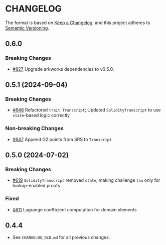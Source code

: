 # CHANGELOG

The format is based on [Keep a Changelog](https://keepachangelog.com/en/1.0.0/),
and this project adheres to [Semantic Versioning](https://semver.org/spec/v2.0.0.html).

## 0.6.0

### Breaking Changes

- [#827](https://github.com/EspressoSystems/jellyfish/pull/827) Upgrade arkworks dependencies to v0.5.0.

## 0.5.1 (2024-09-04)

### Breaking Changes

- [#648](https://github.com/EspressoSystems/jellyfish/pull/648) Refactored `trait Transcript`; Updated `SolidityTranscript` to use `state`-based logic correctly

### Non-breaking Changes

- [#647](https://github.com/EspressoSystems/jellyfish/pull/647) Append G2 points from SRS to `Transcript`


## 0.5.0 (2024-07-02)

### Breaking Changes

- [#619](https://github.com/EspressoSystems/jellyfish/pull/619) `SolidityTranscript` removed `state`, making challenge `tau` only for lookup-enabled proofs

### Fixed

- [#611](https://github.com/EspressoSystems/jellyfish/pull/611) Lagrange coefficient computation for domain elements

## 0.4.4

- See `CHANGELOG_OLD.md` for all previous changes.
